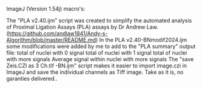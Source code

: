 ImageJ (Version 1.54j) macro's:

The "PLA v2.40.ijm" script was created to simplify the automated analysis of Proximal Ligation Assays (PLA) assays by Dr Andrew Law.
(https://github.com/andlaw1841/Andy-s-Algorithm/blob/master/README.md)
In the PLA v2.40-BNmodif2024.ijm some modifications were added by me to add to the "PLA summary" output file:
    total of nuclei with 0 signal
    total of nuclei with 1 signal
    total of nuclei with more signals
    Average signal within nuclei with more signals
The "save Zeis.CZI as 3 Ch.tif -BN.ijm" script makes it easier to import image.czi in ImageJ and save the individual channels as Tiff image.
Take as it is, no garanties delivered..
